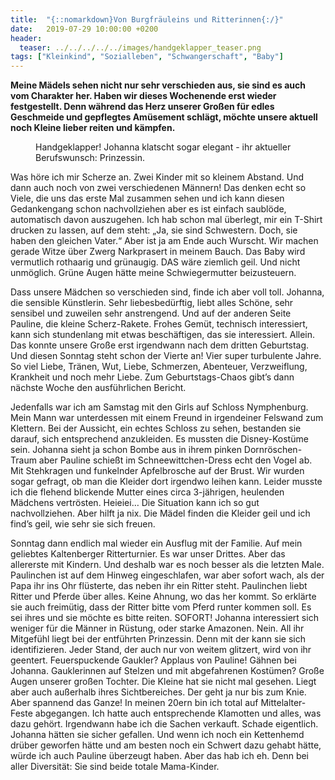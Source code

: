 ```yaml
---
title:  "{::nomarkdown}Von Burgfräuleins und Ritterinnen{:/}"
date:   2019-07-29 10:00:00 +0200
header:
  teaser: ../../../../../images/handgeklapper_teaser.png
tags: ["Kleinkind", "Sozialleben", "Schwangerschaft", "Baby"]
---
```


**Meine Mädels sehen nicht nur sehr verschieden aus, sie sind es auch vom Charakter her. Haben wir dieses Wochenende erst wieder festgestellt. Denn während das Herz unserer Großen für edles Geschmeide und gepflegtes Amüsement schlägt, möchte unsere aktuell noch Kleine lieber reiten und kämpfen.**

<figure>
  <img src="../../../../../images/eklapperhandg.png" alt="">
  <figcaption>Handgeklapper! Johanna klatscht sogar elegant - ihr aktueller Berufswunsch: Prinzessin.</figcaption>
</figure>

Was höre ich mir Scherze an. Zwei Kinder mit so kleinem Abstand. Und dann auch noch von zwei verschiedenen Männern! Das denken echt so Viele, die uns das erste Mal zusammen sehen und ich kann diesen Gedankengang schon nachvollziehen aber es ist einfach saublöde, automatisch davon auszugehen. Ich hab schon mal überlegt, mir ein T-Shirt drucken zu lassen, auf dem steht: „Ja, sie sind Schwestern. Doch, sie haben den gleichen Vater.“ Aber ist ja am Ende auch Wurscht. Wir machen gerade Witze über Zwerg Narkprasert in meinem Bauch. Das Baby wird vermutlich rothaarig und grünaugig. DAS wäre ziemlich geil. Und nicht unmöglich. Grüne Augen hätte meine Schwiegermutter beizusteuern. 

Dass unsere Mädchen so verschieden sind, finde ich aber voll toll. Johanna, die sensible Künstlerin. Sehr liebesbedürftig, liebt alles Schöne, sehr sensibel und zuweilen sehr anstrengend. Und auf der anderen Seite Pauline, die kleine Scherz-Rakete. Frohes Gemüt, technisch interessiert, kann sich stundenlang mit etwas beschäftigen, das sie interessiert. Allein. Das konnte unsere Große erst irgendwann nach dem dritten Geburtstag. Und diesen Sonntag steht schon der Vierte an! Vier super turbulente Jahre. So viel Liebe, Tränen, Wut, Liebe, Schmerzen, Abenteuer, Verzweiflung, Krankheit und noch mehr Liebe. Zum Geburtstags-Chaos gibt’s dann nächste Woche den ausführlichen Bericht. 

Jedenfalls war ich am Samstag mit den Girls auf Schloss Nymphenburg. Mein Mann war unterdessen mit einem Freund in irgendeiner Felswand zum Klettern. Bei der Aussicht, ein echtes Schloss zu sehen, bestanden sie darauf, sich entsprechend anzukleiden. Es mussten die Disney-Kostüme sein. Johanna sieht ja schon Bombe aus in ihrem pinken Dornröschen-Traum aber Pauline schießt im Schneewittchen-Dress echt den Vogel ab. Mit Stehkragen und funkelnder Apfelbrosche auf der Brust. Wir wurden sogar gefragt, ob man die Kleider dort irgendwo leihen kann. Leider musste ich die flehend blickende Mutter eines circa 3-jährigen, heulenden Mädchens vertrösten. Heieiei… Die Situation kann ich so gut nachvollziehen. Aber hilft ja nix. Die Mädel finden die Kleider geil und ich find’s geil, wie sehr sie sich freuen.

Sonntag dann endlich mal wieder ein Ausflug mit der Familie. Auf mein geliebtes Kaltenberger Ritterturnier. Es war unser Drittes. Aber das allererste mit Kindern. Und deshalb war es noch besser als die letzten Male. Paulinchen ist auf dem Hinweg eingeschlafen, war aber sofort wach, als der Papa ihr ins Ohr flüsterte, das neben ihr ein Ritter steht. Paulinchen liebt Ritter und Pferde über alles. Keine Ahnung, wo das her kommt. So erklärte sie auch freimütig, dass der Ritter bitte vom Pferd runter kommen soll. Es sei ihres und sie möchte es bitte reiten. SOFORT! Johanna interessiert sich weniger für die Männer in Rüstung, oder starke Amazonen. Nein. All ihr Mitgefühl liegt bei der entführten Prinzessin. Denn mit der kann sie sich identifizieren. Jeder Stand, der auch nur von weitem glitzert, wird von ihr geentert. Feuerspuckende Gaukler? Applaus von Pauline! Gähnen bei Johanna. Gauklerinnen auf Stelzen und mit abgefahrenen Kostümen? Große Augen unserer großen Tochter. Die Kleine hat sie nicht mal gesehen. Liegt aber auch außerhalb ihres Sichtbereiches. Der geht ja nur bis zum Knie. Aber spannend das Ganze! In meinen 20ern bin ich total auf Mittelalter-Feste abgegangen. Ich hatte auch entsprechende Klamotten und alles, was dazu gehört. Irgendwann habe ich die Sachen verkauft. Schade eigentlich. Johanna hätten sie sicher gefallen. Und wenn ich noch ein Kettenhemd drüber geworfen hätte und am besten noch ein Schwert dazu gehabt hätte, würde ich auch Pauline überzeugt haben. Aber das hab ich eh. Denn bei aller Diversität: Sie sind beide totale Mama-Kinder.  



  











 















 












   






































